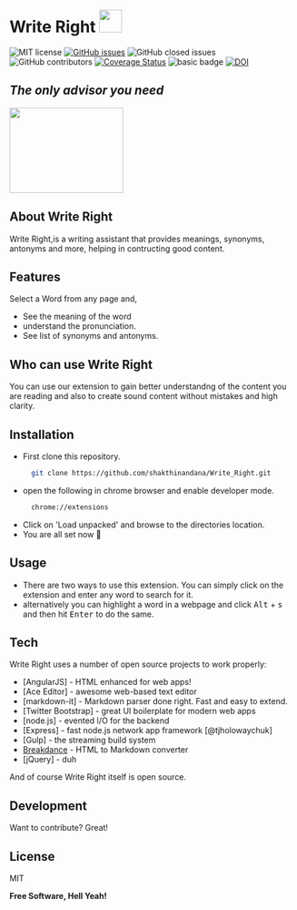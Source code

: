 # Write Right <img src="https://github.com/shakthinandana/Write_Right/blob/main/images/logo.png" width="40" height="40">

![MIT license](https://img.shields.io/badge/License-MIT-green.svg)
[![GitHub issues](https://img.shields.io/github/issues/shakthinandana/Write_Right)](https://github.com/shakthinandana/Write_Right.git)
![GitHub closed issues](https://img.shields.io/github/issues-closed/shakthinandana/Write_Right)
![GitHub contributors](https://img.shields.io/github/contributors/shakthinandana/Write_Right)
[![Coverage Status](https://coveralls.io/repos/github/shakthinandana/Write_Right/badge.svg?branch=main)](https://coveralls.io/github/shakthinandana/Write_Right?branch=main)
![basic badge](https://github.com/shakthinandana/Write_Right/actions/workflows/unit-test.yml/badge.svg)
<a href="https://zenodo.org/badge/latestdoi/401511933"><img src="https://zenodo.org/badge/401511933.svg" alt="DOI"></a>

## _The only advisor you need_

<img src="https://github.com/shakthinandana/Write_Right/blob/main/images/gotyour_back.jpg" width="200" height="150" />

## About Write Right
Write Right,is a writing assistant that provides meanings, synonyms, antonyms and more, helping in contructing good content.


## Features

Select a Word from any page and,
- See the meaning of the word
- understand the pronunciation.
- See list of synonyms and antonyms.

## Who can use Write Right

You can use our extension to gain better understandng of the content you are reading and also to create sound content without mistakes and high clarity.


## Installation
* First clone this repository.
  ```sh
    git clone https://github.com/shakthinandana/Write_Right.git
  ```
* open the following in chrome browser and enable developer mode.
  ```sh
    chrome://extensions
  ```
* Click on 'Load unpacked' and browse to the directories location.
* You are all set now :call_me_hand:

## Usage
* There are two ways to use this extension. You can simply click on the extension and enter any word to search for it.
* alternatively you can highlight a word in a webpage and click  <kbd>Alt</kbd> + <kbd>s</kbd> and then hit <kbd>Enter</kbd>  to do the same.

## Tech

Write Right uses a number of open source projects to work properly:

- [AngularJS] - HTML enhanced for web apps!
- [Ace Editor] - awesome web-based text editor
- [markdown-it] - Markdown parser done right. Fast and easy to extend.
- [Twitter Bootstrap] - great UI boilerplate for modern web apps
- [node.js] - evented I/O for the backend
- [Express] - fast node.js network app framework [@tjholowaychuk]
- [Gulp] - the streaming build system
- [Breakdance](https://breakdance.github.io/breakdance/) - HTML
to Markdown converter
- [jQuery] - duh

And of course Write Right itself is open source.

## Development

Want to contribute? Great!


## License

MIT

**Free Software, Hell Yeah!**


